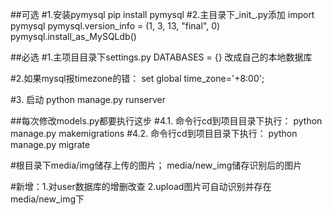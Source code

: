 ##可选
#1.安装pymysql
pip install pymysql
#2.主目录下_init_.py添加
import pymysql
pymysql.version_info = (1, 3, 13, "final", 0)
pymysql.install_as_MySQLdb()


##必选
#1.主项目目录下settings.py
DATABASES = {}
改成自己的本地数据库

#2.如果mysql报timezone的错：
set global time_zone='+8:00';

#3. 启动
python manage.py runserver

##每次修改models.py都要执行这步
#4.1. 命令行cd到项目目录下执行：
python manage.py makemigrations
#4.2. 命令行cd到项目目录下执行：
python manage.py migrate

#根目录下media/img储存上传的图片； media/new_img储存识别后的图片

#新增：1.对user数据库的增删改查 2.upload图片可自动识别并存在media/new_img下





